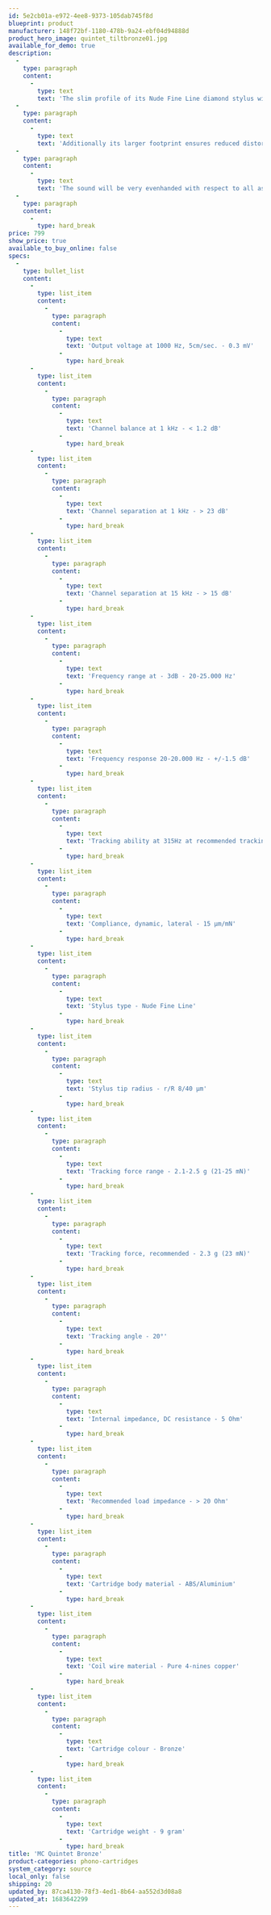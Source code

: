 ```yaml
---
id: 5e2cb01a-e972-4ee8-9373-105dab745f8d
blueprint: product
manufacturer: 148f72bf-1180-478b-9a24-ebf04d94888d
product_hero_image: quintet_tiltbronze01.jpg
available_for_demo: true
description:
  -
    type: paragraph
    content:
      -
        type: text
        text: 'The slim profile of its Nude Fine Line diamond stylus will track even the highest frequency information, making it a must for discerning listeners.'
  -
    type: paragraph
    content:
      -
        type: text
        text: 'Additionally its larger footprint ensures reduced distortion and record wear.'
  -
    type: paragraph
    content:
      -
        type: text
        text: 'The sound will be very evenhanded with respect to all aspects. Classical music will be reproduced with power and open space around each of the instruments.'
  -
    type: paragraph
    content:
      -
        type: hard_break
price: 799
show_price: true
available_to_buy_online: false
specs:
  -
    type: bullet_list
    content:
      -
        type: list_item
        content:
          -
            type: paragraph
            content:
              -
                type: text
                text: 'Output voltage at 1000 Hz, 5cm/sec. - 0.3 mV'
              -
                type: hard_break
      -
        type: list_item
        content:
          -
            type: paragraph
            content:
              -
                type: text
                text: 'Channel balance at 1 kHz - < 1.2 dB'
              -
                type: hard_break
      -
        type: list_item
        content:
          -
            type: paragraph
            content:
              -
                type: text
                text: 'Channel separation at 1 kHz - > 23 dB'
              -
                type: hard_break
      -
        type: list_item
        content:
          -
            type: paragraph
            content:
              -
                type: text
                text: 'Channel separation at 15 kHz - > 15 dB'
              -
                type: hard_break
      -
        type: list_item
        content:
          -
            type: paragraph
            content:
              -
                type: text
                text: 'Frequency range at - 3dB - 20-25.000 Hz'
              -
                type: hard_break
      -
        type: list_item
        content:
          -
            type: paragraph
            content:
              -
                type: text
                text: 'Frequency response 20-20.000 Hz - +/-1.5 dB'
              -
                type: hard_break
      -
        type: list_item
        content:
          -
            type: paragraph
            content:
              -
                type: text
                text: 'Tracking ability at 315Hz at recommended tracking force *) - 80 µm'
              -
                type: hard_break
      -
        type: list_item
        content:
          -
            type: paragraph
            content:
              -
                type: text
                text: 'Compliance, dynamic, lateral - 15 µm/mN'
              -
                type: hard_break
      -
        type: list_item
        content:
          -
            type: paragraph
            content:
              -
                type: text
                text: 'Stylus type - Nude Fine Line'
              -
                type: hard_break
      -
        type: list_item
        content:
          -
            type: paragraph
            content:
              -
                type: text
                text: 'Stylus tip radius - r/R 8/40 µm'
              -
                type: hard_break
      -
        type: list_item
        content:
          -
            type: paragraph
            content:
              -
                type: text
                text: 'Tracking force range - 2.1-2.5 g (21-25 mN)'
              -
                type: hard_break
      -
        type: list_item
        content:
          -
            type: paragraph
            content:
              -
                type: text
                text: 'Tracking force, recommended - 2.3 g (23 mN)'
              -
                type: hard_break
      -
        type: list_item
        content:
          -
            type: paragraph
            content:
              -
                type: text
                text: 'Tracking angle - 20°'
              -
                type: hard_break
      -
        type: list_item
        content:
          -
            type: paragraph
            content:
              -
                type: text
                text: 'Internal impedance, DC resistance - 5 Ohm'
              -
                type: hard_break
      -
        type: list_item
        content:
          -
            type: paragraph
            content:
              -
                type: text
                text: 'Recommended load impedance - > 20 Ohm'
              -
                type: hard_break
      -
        type: list_item
        content:
          -
            type: paragraph
            content:
              -
                type: text
                text: 'Cartridge body material - ABS/Aluminium'
              -
                type: hard_break
      -
        type: list_item
        content:
          -
            type: paragraph
            content:
              -
                type: text
                text: 'Coil wire material - Pure 4-nines copper'
              -
                type: hard_break
      -
        type: list_item
        content:
          -
            type: paragraph
            content:
              -
                type: text
                text: 'Cartridge colour - Bronze'
              -
                type: hard_break
      -
        type: list_item
        content:
          -
            type: paragraph
            content:
              -
                type: text
                text: 'Cartridge weight - 9 gram'
              -
                type: hard_break
title: 'MC Quintet Bronze'
product-categories: phono-cartridges
system_category: source
local_only: false
shipping: 20
updated_by: 87ca4130-78f3-4ed1-8b64-aa552d3d08a8
updated_at: 1683642299
---
```

